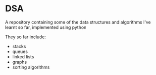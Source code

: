 # DSA
 A repository containing some of the data structures and algorithms I've learnt so far,  implemented using python

They so far include:
- stacks 
- queues
- linked lists
- graphs
- sorting algorithms

